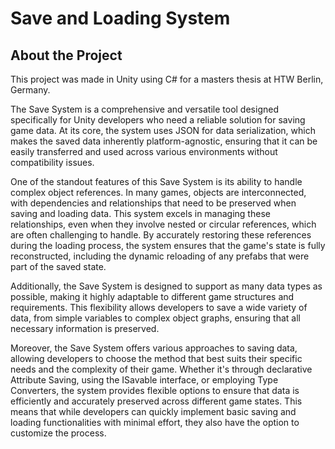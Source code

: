 # Save and Loading System

## About the Project
This project was made in Unity using C# for a masters thesis at HTW Berlin, Germany.

The Save System is a comprehensive and versatile tool designed specifically for Unity developers who need a reliable solution for saving game data. At its core, the system uses JSON for data serialization, which makes the saved data inherently platform-agnostic, ensuring that it can be easily transferred and used across various environments without compatibility issues.

One of the standout features of this Save System is its ability to handle complex object references. In many games, objects are interconnected, with dependencies and relationships that need to be preserved when saving and loading data. This system excels in managing these relationships, even when they involve nested or circular references, which are often challenging to handle. By accurately restoring these references during the loading process, the system ensures that the game's state is fully reconstructed, including the dynamic reloading of any prefabs that were part of the saved state.

Additionally, the Save System is designed to support as many data types as possible, making it highly adaptable to different game structures and requirements. This flexibility allows developers to save a wide variety of data, from simple variables to complex object graphs, ensuring that all necessary information is preserved.

Moreover, the Save System offers various approaches to saving data, allowing developers to choose the method that best suits their specific needs and the complexity of their game. Whether it's through declarative Attribute Saving, using the ISavable interface, or employing Type Converters, the system provides flexible options to ensure that data is efficiently and accurately preserved across different game states. This means that while developers can quickly implement basic saving and loading functionalities with minimal effort, they also have the option to customize the process.

